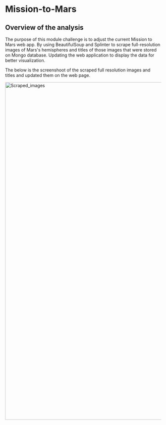 # Mission-to-Mars
## Overview of the analysis
The purpose of this module challenge is to adjust the current Mission to Mars web app. By using BeautifulSoup and Splinter to scrape full-resolution images of Mars's hemispheres and titles of those images that were stored on Mongo database. Updating the web application to display the data for better visualization. 

The below is the screenshoot of the scraped full resolution images and titles and updated them on the web page.

<img width="1089" alt="Scraped_images" src="https://user-images.githubusercontent.com/92502292/148720197-3e40cd6b-c694-4b20-b16c-13d8953bf936.PNG">
 